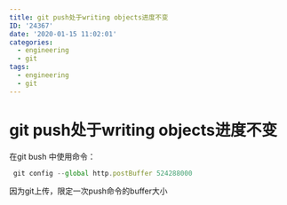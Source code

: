 ```yaml
---
title: git push处于writing objects进度不变
ID: '24367'
date: '2020-01-15 11:02:01'
categories:
  - engineering
  - git
tags:
  - engineering
  - git
---
```


# git push处于writing objects进度不变

在git bush 中使用命令：

``` js 
 git config --global http.postBuffer 524288000
```

因为git上传，限定一次push命令的buffer大小
 
 
 
 
 
 
 
 
 
 
 
 
 
 
 
 
 
 
 
 
 
